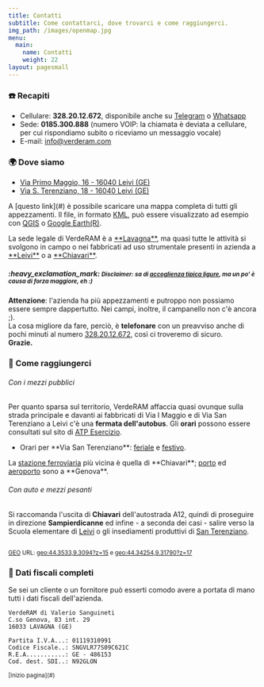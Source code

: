 ```yaml
---
title: Contatti
subtitle: Come contattarci, dove trovarci e come raggiungerci. 
img_path: /images/openmap.jpg
menu:
  main:
    name: Contatti
    weight: 22
layout: pagesmall
---
```


### :phone: Recapiti

- Cellulare: **328.20.12.672**, disponibile anche su <a href="https://t.me/macerie5" target="_blank" title="Telegram">Telegram</a> o <a href="https://wa.me/393282012672" target="_blank" title="Whatsapp">Whatsapp</a>
- Sede: **0185.300.888** (numero VOIP: la chiamata è deviata a cellulare, per cui rispondiamo subito o riceviamo un messaggio vocale)
- E-mail: <a href="mailto:info+web@verderam.com">info@verderam.com</a>


### :earth_africa: Dove siamo
<ul>
  <li><a href="https://goo.gl/maps/TpXAxfntzStcx3Zn8" data-no-instant target="_blank" title="Visualizza la mappa ed ottieni indicazioni stradali">Via Primo Maggio, 16 - 16040 Leivi (GE)</a></li>
  <li><a href="https://goo.gl/maps/yxUfHdUPh8qrvbZCA" data-no-instant target="_blank" title="Visualizza la mappa ed ottieni indicazioni stradali">Via S. Terenziano, 18 - 16040 Leivi (GE)</a></li>
</ul>
<p>
  A [questo link](#) è possibile scaricare una mappa completa di tutti gli appezzamenti. Il file, in formato <a href="https://developers.google.com/kml/?gl=IT&hl=it" target="_blank">KML</a>, può essere visualizzato ad esempio con <a href="https://www.qgis.org" target="_blank">QGIS</a> o <a href="https://earth.google.com" target="_blank">Google Earth(R)</a>.
</p>
La sede legale di VerdeRAM è a <a href="http://www.comune.lavagna.ge.it" target="_blank" title="Sito istituzionale del Comune di Lavagna">**Lavagna**</a>, ma quasi tutte le attività si svolgono in campo o nei fabbricati ad uso strumentale presenti in azienda a <a href="http://www.comune.leivi.ge.it" target="_blank" title="Sito istituzionale del Comune di Leivi">**Leivi**</a>
o a <a href="http://www.comune.chiavari.ge.it" target="_blank" title="Sito istituzionale del Comune di Chiavari">**Chiavari**</a>.

<div class="note">
  <h5>
  :heavy_exclamation_mark: 
    <small class="b i">Disclaimer: sa di <a href="https://youtu.be/ytHHRj545FE" target="_blank">accoglienza tipica ligure</a>, ma un po' è causa di forza maggiore, eh :)</small>
  </h5> 
  <b>Attenzione</b>: l'azienda ha più appezzamenti e putroppo non possiamo essere sempre dappertutto. Nei campi, inoltre, il campanello non c'è ancora ;). <br />La cosa migliore da fare, perciò, è <b>telefonare</b> con un preavviso anche di pochi minuti al numero <a class="b" href="tel:+393282012672">328.20.12.672</a>, così ci troveremo di sicuro.<br />
  <b>Grazie.</b>
</div>

### :tractor: Come raggiungerci

###### Con i mezzi pubblici
Per quanto sparsa sul territorio, VerdeRAM affaccia quasi ovunque sulla strada principale e davanti ai fabbricati di Via I Maggio e di Via San Terenziano a Leivi c'è una <b>fermata dell'autobus</b>. Gli <b>orari</b> possono essere consultati sul sito di <a href="https://www.atpesercizio.it/cartina.php" target="_blank">ATP Esercizio</a>.
<ul>
  <li>
    Orari per **Via San Terenziano**: <a href="https://www.atpesercizio.it/Orari201908091602/orari_TC/3_13_31_A_R_fer.pdf" target="_blank" title="Orario autobus feriale">feriale</a> 
    e <a href="https://www.atpesercizio.it/Orari201908091602/orari_TC/3_13_31_A_R_fes.pdf" target="_blank" title="Orario autobus festivo">festivo</a>.
  </li>
</ul>
La <a href="https://www.trenitalia.com/" target="_blank" title="Trenitalia - Orari">stazione ferroviaria</a> più vicina è quella di **Chiavari**;
<a href="https://www.portsofgenova.com" target="_blank" title="Autorità di sistema Portuale del Mar Ligure Occidentale">porto</a> ed 
<a href="https://www.airport.genova.it" target="_blank" title="Aeroporto di Genova">aeroporto</a> sono a **Genova**.

###### Con auto e mezzi pesanti

Si raccomanda l'uscita di **Chiavari** dell'autostrada A12, quindi di proseguire in direzione **Sampierdicanne** ed infine - a seconda dei casi - salire verso la Scuola elementare di <a href="https://goo.gl/maps/TpXAxfntzStcx3Zn8" data-no-instant target="_blank" title="Visualizza la mappa ed ottieni indicazioni stradali">Leivi</a> o gli insediamenti produttivi di <a href="https://goo.gl/maps/yxUfHdUPh8qrvbZCA" data-no-instant target="_blank" title="Visualizza la mappa ed ottieni indicazioni stradali">San Terenziano</a>. <br />
<figure class="ac">
<a href="https://osm.org/go/xX2DuMqU--?m=" target="_blank" title="clicca sull'immagine per visualizzare la cartina stradale">
  <img loading="lazy" src="/images/openmap.jpg" alt="" />
  </a>
</figure>
<p class="ac">
<small>
  <a href="https://en.wikipedia.org/wiki/Geo_URI_scheme" target="_blank">GEO</a> URL: <a href="geo:44.3533,9.3094?z=15" target="_blank">geo:44.3533,9.3094?z=15</a> e <a href="geo:44.34254,9.31790?z=17" target="_blank">geo:44.34254,9.31790?z=17</a>
  </small>
</p>



<!-- 
### :clock9: Orari

L'intenzione è quella di allinearci al sole ed ai ritmi di un tempo, per cui quando c'è luce tendenzialmente dovremmo essere in campo: molto più a lungo d'estate ed assai meno in inverno, quindi. 
-->
### :pencil: Dati fiscali completi  
Se sei un cliente o un fornitore può esserti comodo avere a portata di mano tutti i dati fiscali dell'azienda. 

```
​VerdeRAM di Valerio Sanguineti
C.so Genova, 83 int. 29
16033 LAVAGNA (GE)

Partita I.V.A...: 01119310991 
Codice Fiscale..: SNGVLR77S09C621C 
R.E.A...........: GE - 486153
Cod. dest. SDI..: N92GLON
```

<p class="ar">
  <small>
  [Inizio pagina](#)
  </small>
</p>
<!-- https://laurakalbag.com/processing-responsive-images-with-hugo/ -->
